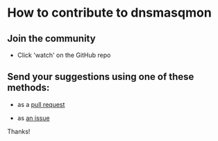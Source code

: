 # How to contribute to dnsmasqmon

## Join the community

- Click 'watch' on the GitHub repo

## Send your suggestions using one of these methods:

- as a [pull request](https://github.com/yaleman/dnsmasqmon/pulls)

- as [an issue](https://github.com/yaleman/dnsmasqmon/issues/new)

Thanks!